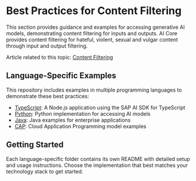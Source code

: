 # Best Practices for Content Filtering

This section provides guidance and examples for accessing generative AI models, demonstrating content filtering for inputs and outputs.  AI Core provides content filtering for hateful, violent, sexual and vulgar content through input and output filtering.

Article related to this topic: [Content Filtering](https://sap.sharepoint.com/sites/210313/SitePages/GenAI%20-%20Plain%20-%20Orchestrated%20-%20Content%20Filtering.aspx)

## Language-Specific Examples

This repository includes examples in multiple programming languages to demonstrate these best practices:

- [TypeScript](./typescript/): A Node.js application using the SAP AI SDK for TypeScript
- [Python](./python/): Python implementation for accessing AI models
- [Java](./java/): Java examples for enterprise applications
- [CAP](./cap/): Cloud Application Programming model examples

## Getting Started

Each language-specific folder contains its own README with detailed setup and usage instructions. Choose the implementation that best matches your technology stack to get started.
